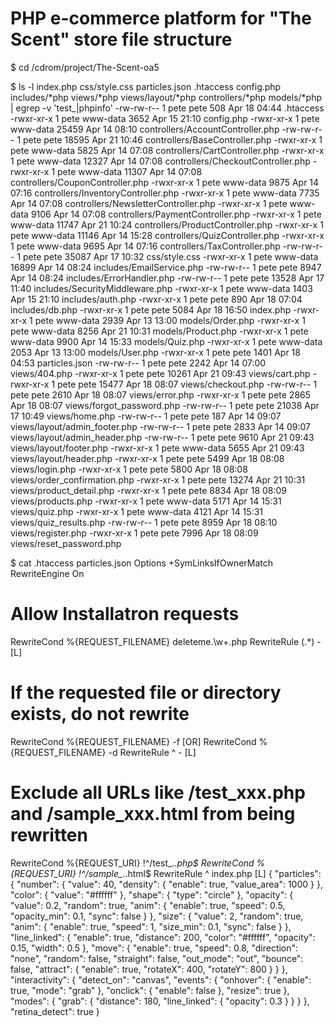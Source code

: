 # PHP e-commerce platform for "The Scent" store file structure
$ cd /cdrom/project/The-Scent-oa5  

$ ls -l index.php css/style.css particles.json .htaccess config.php includes/*php views/*php views/layout/*php controllers/*php models/*php | egrep -v 'test_|phpinfo'
-rw-rw-r-- 1 pete pete       508 Apr 18 04:44 .htaccess
-rwxr-xr-x 1 pete www-data  3652 Apr 15 21:10 config.php
-rwxr-xr-x 1 pete www-data 25459 Apr 14 08:10 controllers/AccountController.php
-rw-rw-r-- 1 pete pete     18595 Apr 21 10:46 controllers/BaseController.php
-rwxr-xr-x 1 pete www-data  5825 Apr 14 07:08 controllers/CartController.php
-rwxr-xr-x 1 pete www-data 12327 Apr 14 07:08 controllers/CheckoutController.php
-rwxr-xr-x 1 pete www-data 11307 Apr 14 07:08 controllers/CouponController.php
-rwxr-xr-x 1 pete www-data  9875 Apr 14 07:16 controllers/InventoryController.php
-rwxr-xr-x 1 pete www-data  7735 Apr 14 07:08 controllers/NewsletterController.php
-rwxr-xr-x 1 pete www-data  9106 Apr 14 07:08 controllers/PaymentController.php
-rwxr-xr-x 1 pete www-data 11747 Apr 21 10:24 controllers/ProductController.php
-rwxr-xr-x 1 pete www-data 11146 Apr 14 15:28 controllers/QuizController.php
-rwxr-xr-x 1 pete www-data  9695 Apr 14 07:16 controllers/TaxController.php
-rw-rw-r-- 1 pete pete     35087 Apr 17 10:32 css/style.css
-rwxr-xr-x 1 pete www-data 16899 Apr 14 08:24 includes/EmailService.php
-rw-rw-r-- 1 pete pete      8947 Apr 14 08:24 includes/ErrorHandler.php
-rw-rw-r-- 1 pete pete     13528 Apr 17 11:40 includes/SecurityMiddleware.php
-rwxr-xr-x 1 pete www-data  1403 Apr 15 21:10 includes/auth.php
-rwxr-xr-x 1 pete pete       890 Apr 18 07:04 includes/db.php
-rwxr-xr-x 1 pete pete      5084 Apr 18 16:50 index.php
-rwxr-xr-x 1 pete www-data  2939 Apr 13 13:00 models/Order.php
-rwxr-xr-x 1 pete www-data  8256 Apr 21 10:31 models/Product.php
-rwxr-xr-x 1 pete www-data  9900 Apr 14 15:33 models/Quiz.php
-rwxr-xr-x 1 pete www-data  2053 Apr 13 13:00 models/User.php
-rwxr-xr-x 1 pete pete      1401 Apr 18 04:53 particles.json
-rw-rw-r-- 1 pete pete      2242 Apr 14 07:00 views/404.php
-rwxr-xr-x 1 pete pete     10261 Apr 21 09:43 views/cart.php
-rwxr-xr-x 1 pete pete     15477 Apr 18 08:07 views/checkout.php
-rw-rw-r-- 1 pete pete      2610 Apr 18 08:07 views/error.php
-rwxr-xr-x 1 pete pete      2865 Apr 18 08:07 views/forgot_password.php
-rw-rw-r-- 1 pete pete     21038 Apr 17 10:49 views/home.php
-rw-rw-r-- 1 pete pete       187 Apr 14 09:07 views/layout/admin_footer.php
-rw-rw-r-- 1 pete pete      2833 Apr 14 09:07 views/layout/admin_header.php
-rw-rw-r-- 1 pete pete      9610 Apr 21 09:43 views/layout/footer.php
-rwxr-xr-x 1 pete www-data  5655 Apr 21 09:43 views/layout/header.php
-rwxr-xr-x 1 pete pete      5499 Apr 18 08:08 views/login.php
-rwxr-xr-x 1 pete pete      5800 Apr 18 08:08 views/order_confirmation.php
-rwxr-xr-x 1 pete pete     13274 Apr 21 10:31 views/product_detail.php
-rwxr-xr-x 1 pete pete      8834 Apr 18 08:09 views/products.php
-rwxr-xr-x 1 pete www-data  5171 Apr 14 15:31 views/quiz.php
-rwxr-xr-x 1 pete www-data  4121 Apr 14 15:31 views/quiz_results.php
-rw-rw-r-- 1 pete pete      8959 Apr 18 08:10 views/register.php
-rwxr-xr-x 1 pete pete      7996 Apr 18 08:09 views/reset_password.php

$ cat .htaccess particles.json 
Options +SymLinksIfOwnerMatch
RewriteEngine On

# Allow Installatron requests
RewriteCond %{REQUEST_FILENAME} deleteme\.\w+\.php
RewriteRule (.*) - [L]

# If the requested file or directory exists, do not rewrite
RewriteCond %{REQUEST_FILENAME} -f [OR]
RewriteCond %{REQUEST_FILENAME} -d
RewriteRule ^ - [L]

# Exclude all URLs like /test_xxx.php and /sample_xxx.html from being rewritten
RewriteCond %{REQUEST_URI} !^/test_.*\.php$
RewriteCond %{REQUEST_URI} !^/sample_.*\.html$
RewriteRule ^ index.php [L]
{
  "particles": {
    "number": {
      "value": 40,
      "density": {
        "enable": true,
        "value_area": 1000
      }
    },
    "color": {
      "value": "#ffffff"
    },
    "shape": {
      "type": "circle"
    },
    "opacity": {
      "value": 0.2,
      "random": true,
      "anim": {
        "enable": true,
        "speed": 0.5,
        "opacity_min": 0.1,
        "sync": false
      }
    },
    "size": {
      "value": 2,
      "random": true,
      "anim": {
        "enable": true,
        "speed": 1,
        "size_min": 0.1,
        "sync": false
      }
    },
    "line_linked": {
      "enable": true,
      "distance": 200,
      "color": "#ffffff",
      "opacity": 0.15,
      "width": 0.5
    },
    "move": {
      "enable": true,
      "speed": 0.8,
      "direction": "none",
      "random": false,
      "straight": false,
      "out_mode": "out",
      "bounce": false,
      "attract": {
        "enable": true,
        "rotateX": 400,
        "rotateY": 800
      }
    }
  },
  "interactivity": {
    "detect_on": "canvas",
    "events": {
      "onhover": {
        "enable": true,
        "mode": "grab"
      },
      "onclick": {
        "enable": false
      },
      "resize": true
    },
    "modes": {
      "grab": {
        "distance": 180,
        "line_linked": {
          "opacity": 0.3
        }
      }
    }
  },
  "retina_detect": true
}


